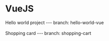 # VueJS
Hello world project --- branch:  hello-world-vue
<br><br/>
Shopping card --- branch: shopping-cart
